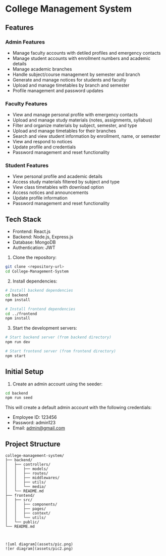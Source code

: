 # College Management System

## Features

### Admin Features

- Manage faculty accounts with detiled profiles and emergency contacts
- Manage student accounts with enrollment numbers and academic details
- Manage academic branches
- Handle subject/course management by semester and branch
- Generate and manage notices for students and faculty
- Upload and manage timetables by branch and semester
- Profile management and password updates

### Faculty Features

- View and manage personal profile with emergency contacts
- Upload and manage study materials (notes, assignments, syllabus)
- Filter and organize materials by subject, semester, and type
- Upload and manage timetables for their branches
- Search and view student information by enrollment, name, or semester
- View and respond to notices
- Update profile and credentials
- Password management and reset functionality

### Student Features

- View personal profile and academic details
- Access study materials filtered by subject and type
- View class timetables with download option
- Access notices and announcements
- Update profile information
- Password management and reset functionality

## Tech Stack

- Frontend: React.js
- Backend: Node.js, Express.js
- Database: MongoDB
- Authentication: JWT


1. Clone the repository:

```bash
git clone <repository-url>
cd College-Management-System
```

2. Install dependencies:

```bash
# Install backend dependencies
cd backend
npm install

# Install frontend dependencies
cd ../frontend
npm install
```

3. Start the development servers:

```bash
# Start backend server (from backend directory)
npm run dev

# Start frontend server (from frontend directory)
npm start
```

## Initial Setup

1. Create an admin account using the seeder:

```bash
cd backend
npm run seed
```

This will create a default admin account with the following credentials:

- Employee ID: 123456
- Password: admin123
- Email: admin@gmail.com

## Project Structure

```
college-management-system/
├── backend/
│   ├── controllers/
│   │   ├── models/
│   │   ├── routes/
│   │   ├── middlewares/
│   │   ├── utils/
│   │   └── media/
│   └── README.md
├── frontend/
│   ├── src/
│   │   ├── components/
│   │   ├── pages/
│   │   ├── context/
│   │   └── utils/
│   └── public/
└── README.md



![uml diagram](assets/pic.png)
![er diagram](assets/pic2.png)


